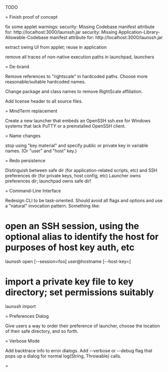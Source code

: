 TODO

= Finish proof of concept

fix some applet warnings:
security: Missing Codebase manifest attribute for: http://localhost:3000/launssh.jar
security: Missing Application-Library-Allowable-Codebase manifest attribute for: http://localhost:3000/launssh.jar

extract swing UI from applet; reuse in application

remove all traces of non-native execution paths in launchpad, launchers

= De-brand

Remove references to "rightscale" in hardcoded paths. Choose more reasonable/suitable hardcoded names.

Change package and class names to remove RightScale affiliation.

Add license header to all source files.

= MindTerm replacement

Create a new launcher that embeds an OpenSSH ssh.exe for Windows systems that lack PuTTY or a preinstalled OpenSSH client.

= Name changes

stop using "key material" and specify public or private key in variable names. (Or "user" and "host" key.)

= Redo persistence 

Distinguish between safe dir (for application-related scripts, etc) and SSH preferences dir (for private keys, host config, etc)
Launcher owns preferences dir; launchpad owns safe dir!

= Command-Line Interface

Redesign CLI to be task-oriented. Should avoid all flags and options and use a "natural" invocation pattern. Something like:

# open an SSH session, using the optional alias to identify the host for purposes of host key auth, etc
launssh open [--session=foo] user@hostname [--host-key=<host public key>]

# import a private key file to key directory; set permissions suitably
launssh import <base64 ppk file or OpenSSH private key block>

= Preferences Dialog

Give users a way to order their preference of launcher, choose the location of their safe directory, and so forth.

= Verbose Mode

Add backtrace info to error dialogs. Add --verbose or --debug flag that pops up a dialog for normal log(String, Throwable) calls.

= 
